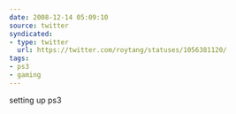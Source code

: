 ```yaml
---
date: 2008-12-14 05:09:10
source: twitter
syndicated:
- type: twitter
  url: https://twitter.com/roytang/statuses/1056381120/
tags:
- ps3
- gaming
---
```


setting up ps3